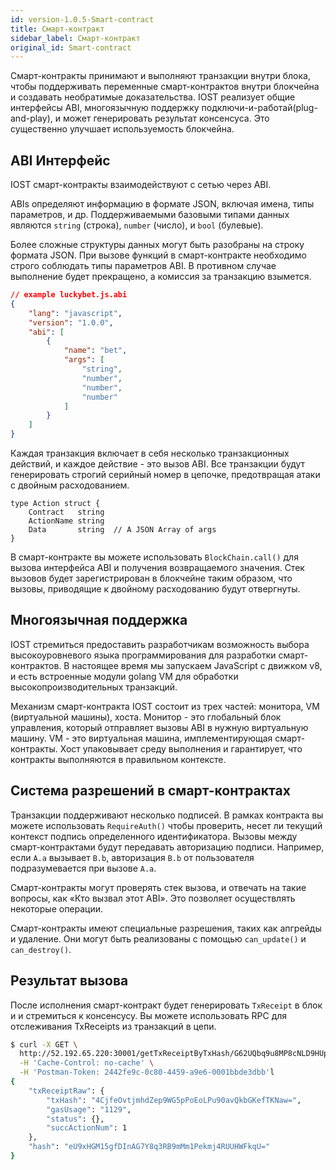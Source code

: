 ```yaml
---
id: version-1.0.5-Smart-contract
title: Смарт-контракт
sidebar_label: Смарт-контракт
original_id: Smart-contract
---
```


Смарт-контракты принимают и выполняют транзакции внутри блока, чтобы поддерживать переменные смарт-контрактов внутри блокчейна и создавать необратимые доказательства. IOST реализует общие интерфейсы ABI, многоязычную поддержку подключи-и-работай(plug-and-play), и может генерировать результат консенсуса. Это существенно улучшает используемость блокчейна.

## ABI Интерфейс

IOST смарт-контракты взаимодействуют с сетью через ABI.

ABIs определяют информацию в формате JSON, включая имена, типы параметров, и др. Поддерживаемыми базовыми типами данных являются `string` (строка), `number` (число), и `bool` (булевые).

Более сложные структуры данных могут быть разобраны на строку формата JSON. При вызове функций в смарт-контракте необходимо строго соблюдать типы параметров ABI. В противном случае выполнение будет прекращено, а комиссия за транзакцию взымется.

```json
// example luckybet.js.abi
{
    "lang": "javascript",
    "version": "1.0.0",
    "abi": [
        {
            "name": "bet",
            "args": [
                "string",
                "number",
                "number",
                "number"
            ]
        }
    ]
}
```

Каждая транзакция включает в себя несколько транзакционных действий, и каждое действие - это вызов ABI. Все транзакции будут генерировать строгий серийный номер в цепочке, предотвращая атаки с двойным расходованием.

```golang
type Action struct {
	Contract   string  
	ActionName string
	Data       string  // A JSON Array of args
}
```

В смарт-контракте вы можете использовать `BlockChain.call()` для вызова интерфейса ABI и получения возвращаемого значения. Стек вызовов будет зарегистрирован в блокчейне таким образом, что вызовы, приводящие к двойному расходованию будут отвергнуты.

## Многоязычная поддержка

IOST стремиться предоставить разработчикам возможность выбора высокоуровневого языка программирования для разработки смарт-контрактов. В настоящее время мы запускаем JavaScript с движком v8, и есть встроенные модули golang VM для обработки высокопроизводительных транзакций.

Механизм смарт-контракта IOST состоит из трех частей: монитора, VM (виртуальной машины), хоста. Монитор - это глобальный блок управления, который отправляет вызовы ABI в нужную виртуальную машину. VM - это виртуальная машина, имплементирующая смарт-контракты. Хост упаковывает среду выполнения и гарантирует, что контракты выполняются в правильном контексте.

## Система разрешений в смарт-контрактах

Транзакции поддерживают несколько подписей. В рамках контракта вы можете использовать `RequireAuth()` чтобы проверить, несет ли текущий контекст подпись определенного идентификатора. Вызовы между смарт-контрактами будут передавать авторизацию подписи. Например, если `A.a` вызывает `B.b`, авторизация `B.b` от пользователя подразумевается при вызове `A.a`.

Смарт-контракты могут проверять стек вызова, и отвечать на такие вопросы, как «Кто вызвал этот ABI». Это позволяет осуществлять некоторые операции.

Смарт-контракты имеют специальные разрешения, таких как апгрейды и удаление. Они могут быть реализованы с помощью `can_update()` и `can_destroy()`.

## Результат вызова

После исполнения смарт-контракт будет генерировать `TxReceipt` в блок и и стремиться к консенсусу. Вы можете использовать RPC для отслеживания TxReceipts из транзакций в цепи.

```sh
$ curl -X GET \
  http://52.192.65.220:30001/getTxReceiptByTxHash/G62UQbq9u8MP8cNLD9HUpMFtstTvRUAJ4avzKiAJc86f \
  -H 'Cache-Control: no-cache' \
  -H 'Postman-Token: 2442fe9c-0c80-4459-a9e6-0001bbde3dbb'l
{
    "txReceiptRaw": {
        "txHash": "4CjfeOvtjmhdZep9WG5pPoEoLPu90avQkbGKefTKNaw=",
        "gasUsage": "1129",
        "status": {},
        "succActionNum": 1
    },
    "hash": "eU9xHGM15gfDInAG7Y8q3RB9mMm1Pekmj4RUUHWFkqU="
}

```
